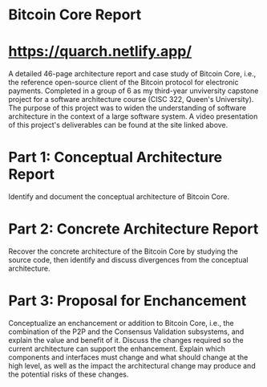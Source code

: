 # Bitcoin Core Report
# https://quarch.netlify.app/
A detailed 46-page architecture report and case study of Bitcoin Core, i.e., the reference open-source client of the Bitcoin protocol for electronic payments. Completed in a group of 6 as my third-year unviversity capstone project for a software architecture course (CISC 322, Queen's University). The purpose of this project was to widen the understanding of software architecture in the context of a large software system. A video presentation of this project's deliverables can be found at the site linked above.
</br>
# Part 1: Conceptual Architecture Report
Identify and document the conceptual architecture of Bitcoin Core.
# Part 2: Concrete Architecture Report
Recover the concrete architecture of the Bitcoin Core by studying the source code, then identify and discuss divergences from the conceptual architecture.
# Part 3: Proposal for Enchancement
Conceptualize an enchancement or addition to Bitcoin Core, i.e., the combination of the P2P and the Consensus Validation subsystems, and explain the value and benefit of it. Discuss the changes required so the current architecture can support the enhancement. Explain which components and interfaces must change and what should change at the high level, as well as the impact the architectural change may produce and the potential risks of these changes.


